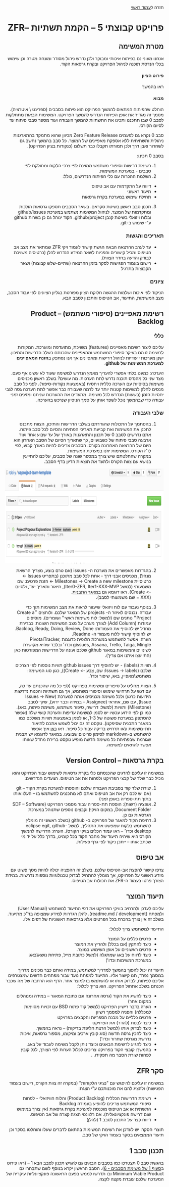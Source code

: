 <div dir="rtl">
<div>
</div>

חזרה ל[עמוד ראשי](../../../../..)

# פרויקט קבוצתי 5 – הקמת תשתיות –ZFR 

## מטרת המשימה
אנחנו מעוניינם בפיתוח איכותי ומבוקר ולכן נדרש ניהול מסודר ומונחה מטרה וכן שימוש בכלי הנדסת תוכנה לניהול הפרויקט ובקרת גרסאות הקוד. 

#### פירוט הציון
ראו בהמשך

#### מבוא
הוחלט שהפיתוח המתאים להמשך הפרויקט הוא פיתוח בסבבים  (ספרינט \ איטרציה).  מסמך זה מגדיר את אופן הפיתוח הנדרש להמשך הפרויקט. המשימות הבאות מתחלקות לסבב 0 שבו תתכננו ותכינו את התשתיות להמשך העבודה ועוד מספר סבבי פיתוח עד לסיום הקורס.

סבב 0 נקרא גם לפעמים Zero Feature Release מכיוון שהוא מתמקד בהתארגנות ניהולית ותשתיתית ללא אספקת מאפיינים של המוצר. כל סבב בהמשך נחשב גם לשחרור ואבן דרך ולכן תמורתו תקבלו כבר תשלום (כנקודות בציון הפרויקט).

בסבב 0 תכינו: 

1. רשימת דרישות וסיפורי משתמש ממוינת לפי צרכי הלקוח ומחולקת לפי סבבים - במערכת המשימות. 
2. השלמת ההכרות עם כלי הפיתוח הנדרשים, כולל:
  - דיווח על התקדמות עם אב טיפוס
  - תיעוד ראשוני
  - תחילת שימוש במערכת בקרת גרסאות

3. תכנון סבב ראשון בשיטת סקראם. בשאר הסבבים תספקו גרסאות הולכות ומתקדמות של המוצר. לניהול המשימות נשתמש במערכת github/issues ובלוח ויזואלי בשיטת קנבן github/project. הקוד ינוהל גם כן בשרות github ע"י שימוש ב-git.


### תאריכים והגשות

- עד לערב ההרצאה הבאה הגשת קישור לעמוד ויקי ZFR שמתאר את מצב אב הטיפוס ומכיל קישורים והפניות לשאר המידע הנדרש להלן (כרטיסיה משויכת לבודק והדעה בחדר הצוות).
- רישום בעמוד הפגישות לסקר בזמן ההרצאה (שתיים-שלש קבוצות) ושאר הקבוצות בתרגיל

### ציונים
הניקוד לפי איכות ושלמות ההגשה
חלוקת הציון מפורטת בגליון הציונים לפי עבוד הסבב, מצב המשימות, התיעוד, אב הטיפוס והתכנון לסבב הבא.


## רשימת מאפיינים (סיפורי משתמש) – Product Backlog

### כללי	
 עליכם ליצור רשימת מאפיינים (features) משויכת, מתועדפת ומוערכת. המקורות לרשימה זו הם בעיקר סיפורי המשתמש ומהאפיינים שהכנתם בשלב הדרישות והתיכון. ישנן מערכות ייעודיות לניהול דרישות ומאפיינים אך אנו נסתפק ב**הזנת המאפיינים למערכת המשימות של github**.

_הערכה_: כמעט בלתי אפשרי להעריך מאמץ הנדרש למשימה שעוד לא עשינו אף פעם. מצד שני כל מהנדס תוכנה נדרש לתת הערכות. מה עושים? בשלב ראשון מכניסים משימות בסיסיות עם הערכה כללית ויחסית (באמצעות נקודות-סיפור). לפני כל סבב מנסים לחלק למשימות קטנות יותר עד לרמה שעבורה כבר אפשר לתת הערכה גסה לגבי יחסיות הזמן (בשעות) הנדרש לכל משימה. מתעדים את ההערכות שניתנו ומזינים זמני עבודה כדי שבהמשך נוכל לשפר אותן על סמך הניסיון שנרכש בהערכה.

### שלבי העבודה

1. בהסתמך על התכולות שהגדרתם בשלבי הדרישות והתיכון, הצוות מתכנס לתכנן את המשימות ואת קביעת תאריכי הפתיחה והסיום לכל סבב פיתוח. אתם נדרשים לסבב 0 של תכנון והתארגנות באורך של עד שבוע אחד ועוד ארבעה סבבי פיתוח של כשבועיים, כך שתאריך הסיום של הסבב האחרון הוא היום של ההרצאה האחרונה בקורס. הסבבים צריכים להיות באורך קבוע, לפי לו"ז הקורס. המשימות יוזנו במערכת המשימות.<br/>
במקרה שהחלטתם שיש צורך במספר שונה של סבבים, עליכם להתייעץ בנושא עם צוות הקורס ולתעד את תוצאות הדיון בדף הסבב.
<img  align="middle" height="300" src="./github-issues.png" />


2. בהגדרות מאפשרים את מערכת ה- issues (אם טרם בוצע, מצריך הרשאת מנהל), מכניסים אבני דרך - אחת לכל סבב מתוכנן (בתפריט Issues -> כרטיסיית Milestones -> Create a new milestone -> הזנת פרטים: שם משמעותי (למשל Iter0-ZFR, Iter1-XXX-MVP), תיאור ותאריך יעד, ולסיום -> Create). ראו דוגמא גם ב[מאגר התבנית][repo-template].<br/>
(XXX = שם משמעותי לסבב).

3. בנוסף נעבוד עם לוח ויזואלי שיעזור לראות את מצב המשימות תוך כדי עבודה. נכנסים לאיזור ה- projects של המאגר שלכם. ולוחצים ״Create a Project״ נותנים שם (למשל: לוח משימות ראשי״ ושומרים). מוסיפים עמודות (Add Column) לצורך מערב על מצב המשימות השונות: כברירת מחדל יש להוסיף את העמודות: Backlog, Ready, Doing, Review, Done. 
<br/>יש להוסיף קישור ללוח מעמוד ה- Readme.
<br/>הערה: אפשר להשתמש במערכת חלופית כדוגמת PivotalTracker, gissues, Assana, Trello, Taiga, Mingle וכדו׳ ובלבד שהיא מקושרת לשינויים והמשימות במאגר github שלכם ועונה על הדרישות המפורטות כאן (התייעצו איתנו אם צריך).

4. תוויות (labels) - יש להוסיף דרך github issues תוויות נוספות לפי הצרכים שלכם (Issues -> labels: שם, צבע -> Create)), כגון סוג המשימה: משתמש\מאפיין, באג, שיפור וכדו'. 

5. הצוות מחליט על סיפורים ומשימות בפרויקט (לפי כל מה שהכנתם עד כה, עם דגש על תרחישי שימוש וסיפורי משתמש, אך גם תשתיות והכנות נדרשות הידועות כרגע) ולכל משימה מכניסים אותה למערכת (Issues -> New Issue), עם שם, אחראי (Assignee – במידה וכבר ידוע), שיוך לסבב (Milestone) ותוויות (למשל: דרישה, סיפור משתמש, משימת פיתוח, באג).<br/>
כמו כן לפי הידוע עכשיו יש לסמן למשימה עדיפות והערכת קושי שלה (אפשר להסתפק במערכת פשוטה של 1-3, או לסמן באמצעות תוויות משלכם כמו במאגר התבנית שסיפקנו). טקסט זה גם יכול לשמש אתכם לתיאור תת-משימות ו\או תרחיש בדיקה עבור כל סיפור. ראו [כאן][gfm-issues] איך אפשר להשתמש ב-markdown לסימון פריטים שבוצעו. במאגר לדוגמא יש תבנית שגורמת שבפתיחת כל משימה חדשה מופיע טקסט ברירת מחדל שאותו אפשר להתאים למשימה.


## בקרת גרסאות – Version Control
 במשימה זו עליכם להדגים שהכנסתם כלי בקרת גרסאות לשימוש עבור הפרויקט והוא מכיל כבר שלד של קבצי הפרויקט ולפחות את אב הטיפוס. 
הצעדים הנדרשים:

1. יצירת שלד קוד בסביבת העבודה שלכם והוספתו למערכת בקרת הקוד – git (אם יש לכם רק את אב הטיפוס ואתם לא מתכננים להשתמש בו – העלו אותו בתוך תת-ספריה באופן זמני)
2. אופציה (רשות): הוספת תת-ספריה עבור מסמכי הפרויקט (SDF – Software Document Folder, במקום הויקי) וקבצים נוספים שתנוהל במערכת הגרסאות גם כן.
3. דחיפת הקוד למאגר של הפרויקט ב- github (בשלב ראשוני זה מומלץ להשתמש בלקוח שמפשט את התהליך, למשל eclipse egit,  github-desktop וכדו׳ – ראו עמוד הכלים בויקי הקורס).
הערה: הדרישה להמשך הקורס היא שיהיה תיעוד של מחבר הקוד בכל קומיט, בדרך כלל על יד מי שכתב אותו – ייתכן ניקוד לפי גרף פעילות.

## אב טיפוס
צרפו קישור להפצת אב-הטיפוס שלכם. בשלב זה ההפציה יכולה להיות מסך פשוט עם מידע ראשוני על הפרויקט, אך מומלץ להתחיל לבדוק טכנולוגיות נוספות נדרשות. במידת הצורך פרטו בעמוד ה-ZFR את תכולות אב הטיפוס.

## תיעוד המוצר
 עליכם לעדכן ולהרחיב בוויקי הפרויקט את דפי התיעוד למשתמש (User Manual) ולמפתח (readme.md / development). 
להלן הגדרות למידע שמצופה בד"כ מתיעוד. בשלב זה אין צורך בהכרח בכל הפרטים אלא בגרסאות ראשוניות של דפים אלו.

התיעוד למשתמש צריך לכלול:

- פרטים כללים על המוצר
- כיצד להתקין (אם בכלל) ולהריץ את המוצר
- פרטים ראשוניים על אופן השימוש במוצר.
- כיצד לדווח על באג שמתגלה (למשל כתובת מייל, פתיחת נושא\באג במערכת המשימות וכדו')

תיעוד זה יכול להפוך בהמשך למדריך למשתמש, במידה ואתם כבר מכינים מדריך במסמך נפרד, תנו קישור אליו.
התיעוד למפתח נועד עבור מפתחים חדשים שמצטרפים אליכם לפיתוח, לבדוק אותו או להשתמש בו למוצר אחר. הדף הוא הרחבה של מה שכבר הכנתם בשלב אתחול הפרויקט.
הוא צריך לכלול:

- כיצד להשיג את הקוד (גרסה אחרונה וגם כתובת המאגר – במידה ומנוהלים במקום אחר)
- הערה בדבר רישיון הפרויקט (למשל קוד פתוח BSD עם זכויות מסוימות למכללה) והפניה למסמך רשיון
- פרטים כלליים על מבנה הספריות והקבצים בפרויקט
- כיצד לבנות (להדר) את הפרויקט
- כיצד לבדוק אותו (למשל הרצת חליפת בדיקות) – נראה בהמשך.
- כיצד להכין גרסה חדשה (סוג קובץ ארכיב ומיקומו, מספור גרסאות, איכות נדרשת מגרסת שחרור וכדו')
- כיצד להגיע לרשימת הבאגים וכיצד ניתן לקבל משימה לעבוד על באג.
- בהמשך: קובצי הקוד בפרויקט צריכים לכלול הערות לפי הצורך, לכל קובץ לפחות שורת הסבר מה תפקידו.
.
## סקר ZFR
במשימה זו עליכם להיפגש עם "נציגי הלקוחות" (במקרה זה צוות הקורס, רישום בעמוד הפגישות) ולהציג להם את מוכנותכם ע"י הצגת:

- רשימת הדרישות הכללית (Product Backlog) והלוח הוויזואלי - לפחות סיפורי המשתמש צריכים להופיע בעמודה Backlog
- התשתית או אב הטיפוס מוכנסת למערכת בקרת גרסאות (אין צורך במימוש שום דרישה פונקציונאלית). אם רלוונטי הצגה קצרה של אב הטיפוס.
- דיווח קצר על התכנון לסבב 1 (להלן)

תוצרי הסקר: יש לעדכן את רשימת המשימות בהתאם לדברים שעלו והוחלטו בסקר וכן תיעוד הממצאים בסקר בעמוד הויקי של סבב.

## תכנון סבב 1
בהגשת סבב 0 תצטרכו כמו בסבבים הבאים גם להגיש תכנון לסבב הבא 1 – (ראו פירוט ב[סעיף 1 של משימת הסבבים - 6][iteration1]). הסבב הראשון יקרא בנוסף לשם שתבחרו גם Minimum Viable Product ובו תדרשו לממש בפעם הראשונה פונקציונליות עיקרית של המערכת שלכם עובדת מקצה לקצה.


<!--links-->
[gfm-issues]: https://github.com/blog/1375-task-lists-in-gfm-issues-pulls-comments
[repo-template]: https://github.com/jce-il/project-template/issues
[iteration1]: https://github.com/jce-il/se-class-materials/blob/master/docs/proj6-iterations.md#1-תכנון-הסבב-הבא